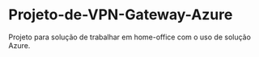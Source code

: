 # Projeto-de-VPN-Gateway-Azure
Projeto para solução de trabalhar em home-office com o uso de solução Azure.
